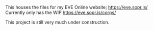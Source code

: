 This houses the files for my EVE Online website; https://eve.sopr.is/
Currently only has the WIP https://eve.sopr.is/corps/

This project is still very much under construction.

